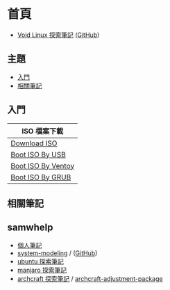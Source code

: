 
# 首頁

* [Void Linux 探索筆記](https://samwhelp.github.io/note-about-voidlinux/) ([GitHub](https://github.com/samwhelp/note-about-voidlinux))


## 主題

* [入門](#入門)
* [相關筆記](#相關筆記)


## 入門

| ISO 檔案下載 |
| --- |
| [Download ISO](https://samwhelp.github.io/note-about-voidlinux/read/start/download/download_iso.html) |
| [Boot ISO By USB](https://samwhelp.github.io/note-about-voidlinux/read/start/download/boot_iso_by_usb.html) |
| [Boot ISO By Ventoy](https://samwhelp.github.io/note-about-voidlinux/read/start/download/boot_iso_by_ventoy.html) |
| [Boot ISO By GRUB](https://samwhelp.github.io/note-about-voidlinux/read/start/download/boot_iso_by_grub.html) |


## 相關筆記

## samwhelp

* [個人筆記](https://samwhelp.github.io/book/)
* [system-modeling](https://samwhelp.github.io/system-modeling/) / ([GitHub](https://github.com/samwhelp/system-modeling))
* [ubuntu 探索筆記](https://samwhelp.github.io/note-about-ubuntu/)
* [manjaro 探索筆記](https://samwhelp.github.io/note-about-manjaro/)
* [archcraft 探索筆記](https://samwhelp.github.io/note-about-archcraft/) / [archcraft-adjustment-package](https://github.com/samwhelp/archcraft-adjustment-package)
